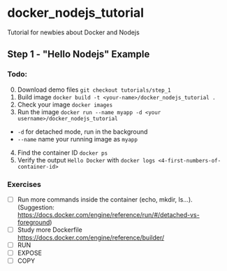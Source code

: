 # docker_nodejs_tutorial
Tutorial for newbies about Docker and Nodejs

## Step 1 - "Hello Nodejs" Example

### Todo:

0. Download demo files ``git checkout tutorials/step_1``
1. Build image ``docker build -t <your-name>/docker_nodejs_tutorial .``
2. Check your image ``docker images``
3. Run the image ``docker run --name myapp -d <your username>/docker_nodejs_tutorial``
 - ``-d`` for detached mode, run in the background
 - ``--name`` name your running image as ``myapp``
4. Find the container ID ``docker ps``
5. Verify the output ``Hello Docker`` with ``docker logs <4-first-numbers-of-container-id>``

### Exercises

- [ ] Run more commands inside the container (echo, mkdir, ls...). (Suggestion: https://docs.docker.com/engine/reference/run/#/detached-vs-foreground)
- [ ] Study more Dockerfile https://docs.docker.com/engine/reference/builder/
 - [ ] RUN
 - [ ] EXPOSE
 - [ ] COPY
